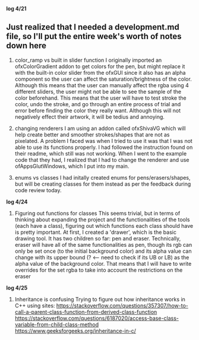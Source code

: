 **log 4/21**  

Just realized that I needed a development.md file, so I'll put the entire week's worth of notes down here
---
1. color_ramp vs built in slider function
  I originally imported an ofxColorGradient addon to get colors for the pen, but might replace it with the built-in color slider from the ofxGUI since it also has an alpha component so the user can affect the saturation/brightness of the color.  Although this means that the user can manually affect the rgba using 4 different sliders, the user might not be able to see the sample of the color beforehand.  This means that the user will have to test stroke the color, undo the stroke, and go through an entire process of trial and error before finding the color they really want.  Although this will not negatively effect their artwork, it will be tedius and annoying.

2. changing renderers
  I am using an addon called ofxShivaVG which will help create better and smoother strokes/shapes that are not as pixelated.  A problem I faced was when I tried to use it was that I was not able to use its functions properly.  I had followed the instruction found on their readme, which still was not working.  When I went to the example code that they had, I realized that I had to change the renderer and use ofAppsGlutWindows, which I put into my main.
 
3. enums vs classes
  I had initally created enums for pens/erasers/shapes, but will be creating classes for them instead as per the feedback during code review today.

**log 4/24**  
1. Figuring out functions for classes
  This seems trivial, but in terms of thinking about expanding the project and the functionalities of the tools (each have a class), figuring out which functions each class should have is pretty important.  At first, I created a 'drawer', which is the basic drawing tool.  It has two children so far: pen and eraser.  Technically, eraser will have all of the same functionalities as pen, though its rgb can only be set once (to the initial background color) and its alpha value can change with its upper bound (? <-- need to check if its UB or LB) as the alpha value of the background color. That means that I will have to write overrides for the set rgba to take into account the restrictions on the eraser 

**log 4/25**
1. Inheritance is confusing
  Trying to figure out how inheritance works in C++ using sites:
  https://stackoverflow.com/questions/357307/how-to-call-a-parent-class-function-from-derived-class-function
  https://stackoverflow.com/questions/6187020/access-base-class-variable-from-child-class-method
  https://www.geeksforgeeks.org/inheritance-in-c/
